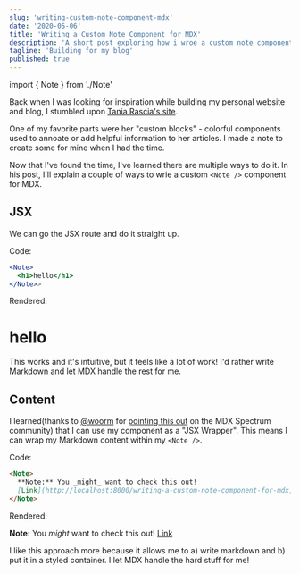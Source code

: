 ```yaml
---
slug: 'writing-custom-note-component-mdx'
date: '2020-05-06'
title: 'Writing a Custom Note Component for MDX'
description: 'A short post exploring how i wroe a custom note component for mdx.'
tagline: 'Building for my blog'
published: true
---
```


import { Note } from './Note'

Back when I was looking for inspiration while building my personal website and blog, I stumbled upon [Tania Rascia's site](https://www.taniarascia.com/understanding-generators-in-javascript/).

One of my favorite parts were her "custom blocks" - colorful components used to annoate or add helpful information to her articles. I made a note to create some for mine when I had the time.

Now that I've found the time, I've learned there are multiple ways to do it. In his post, I'll explain a couple of ways to wrie a custom `<Note />` component for MDX.

## JSX

We can go the JSX route and do it straight up.

Code:

```jsx
<Note>
  <h1>hello</h1>
</Note>>
```

Rendered:
<Note><h1>hello</h1></Note>

This works and it's intuitive, but it feels like a lot of work! I'd rather write Markdown and let MDX handle the rest for me.

## Content

I learned(thanks to [@woorm](https://github.com/wooorm) for [pointing this out](https://spectrum.chat/mdx/general/react-component-markdown-as-a-prop~66bae3e4-bb27-4537-b3b3-ee3712a6eb49?m=MTU4ODc0NzA0NTI5Nw==) on the MDX Spectrum community) that I can use my component as a "JSX Wrapper". This means I can wrap my Markdown content within my `<Note />`.

Code:

```markdown
<Note>
  **Note:** You _might_ want to check this out!
  [Link](http://localhost:8000/writing-a-custom-note-component-for-mdx)
</Note>
```

Rendered:
<Note>

**Note:** You _might_ want to check this out! [Link](http://localhost:8000/writing-a-custom-note-component-for-mdx)

</Note>

I like this approach more because it allows me to a) write markdown and b) put it in a styled container. I let MDX handle the hard stuff for me!
